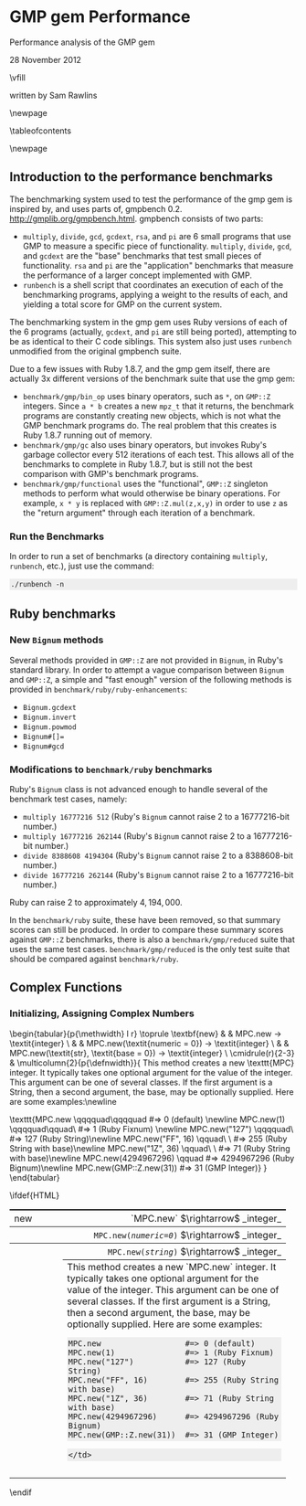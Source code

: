 <script type="text/javascript" src="http://cdn.mathjax.org/mathjax/latest/MathJax.js?config=TeX-AMS-MML_HTMLorMML"></script>
<style>
body {
  margin: 0 auto;
  width: 800px;
}

table {
  border-collapse: collapse;
  width:96%;
}

th {
  font-weight: normal;
  text-align: right;
  white-space: nowrap;
}

tr.new-method th {
  border-top: solid 2px black;
}

th:first-child {
  text-align: left;
  width: 0.8in;
}

tr.last-header th {
  border-bottom: solid 1px black;
}

tr.last-header th:first-child {
  border-bottom: 0;
}

td:last-child {
  padding-bottom: 1em;
}

pre {
  background-color: #EEEEEE;
  padding: 3px 2px;
</style>

# GMP gem Performance

Performance analysis of the GMP gem

28 November 2012

\vfill

written by Sam Rawlins

\newpage

\tableofcontents

\newpage

## Introduction to the performance benchmarks

The benchmarking system used to test the performance of the gmp gem is inspired by, and uses parts of, gmpbench 0.2. http://gmplib.org/gmpbench.html. gmpbench consists of two parts:

* `multiply`, `divide`, `gcd`, `gcdext`, `rsa`, and `pi` are 6 small programs that use GMP to measure a specific piece of functionality. `multiply`, `divide`, `gcd`, and `gcdext` are the "base" benchmarks that test small pieces of functionality. `rsa` and `pi` are the "application" benchmarks that measure the performance of a larger concept implemented with GMP.
* `runbench` is a shell script that coordinates an execution of each of the benchmarking programs, applying a weight to the results of each, and yielding a total score for GMP on the current system.

The benchmarking system in the gmp gem uses Ruby versions of each of the 6 programs (actually, `gcdext`, and `pi` are still being ported), attempting to be as identical to their C code siblings. This system also just uses `runbench` unmodified from the original gmpbench suite.

Due to a few issues with Ruby 1.8.7, and the gmp gem itself, there are actually 3x different versions of the benchmark suite that use the gmp gem:

* `benchmark/gmp/bin_op` uses binary operators, such as `*`, on `GMP::Z` integers. Since `a * b` creates a new `mpz_t` that it returns, the benchmark programs are constantly creating new objects, which is not what the GMP benchmark programs do. The real problem that this creates is Ruby 1.8.7 running out of memory.
* `benchmark/gmp/gc` also uses binary operators, but invokes Ruby's garbage collector every 512 iterations of each test. This allows all of the benchmarks to complete in Ruby 1.8.7, but is still not the best comparison with GMP's benchmark programs.
* `benchmark/gmp/functional` uses the "functional", `GMP::Z` singleton methods to perform what would otherwise be binary operations. For example, `x * y` is replaced with `GMP::Z.mul(z,x,y)` in order to use `z` as the "return argument" through each iteration of a benchmark.

### Run the Benchmarks

In order to run a set of benchmarks (a directory containing `multiply`, `runbench`, etc.), just use the command:

    ./runbench -n

## Ruby benchmarks

### New `Bignum` methods

Several methods provided in `GMP::Z` are not provided in `Bignum`, in Ruby's standard library. In order to attempt a vague comparison between `Bignum` and `GMP::Z`, a simple and "fast enough" version of the following methods is provided in `benchmark/ruby/ruby-enhancements`:

* `Bignum.gcdext`
* `Bignum.invert`
* `Bignum.powmod`
* `Bignum#[]=`
* `Bignum#gcd`

### Modifications to `benchmark/ruby` benchmarks

Ruby's `Bignum` class is not advanced enough to handle several of the benchmark test cases, namely:

* `multiply 16777216 512` (Ruby's `Bignum` cannot raise 2 to a 16777216-bit number.)
* `multiply 16777216 262144` (Ruby's `Bignum` cannot raise 2 to a 16777216-bit number.)
* `divide 8388608 4194304` (Ruby's `Bignum` cannot raise 2 to a 8388608-bit number.)
* `divide 16777216 262144` (Ruby's `Bignum` cannot raise 2 to a 16777216-bit number.)

Ruby can raise 2 to approximately $4,194,000$.

In the `benchmark/ruby` suite, these have been removed, so that summary scores can still be produced. In order to compare these summary scores against `GMP::Z` benchmarks, there is also a `benchmark/gmp/reduced` suite that uses the same test cases. `benchmark/gmp/reduced` is the only test suite that should be compared against `benchmark/ruby`.

## Complex Functions

### Initializing, Assigning Complex Numbers

\begin{tabular}{p{\methwidth} l r}
\toprule
\textbf{new} & & MPC.new $\rightarrow$ \textit{integer} \\
& & MPC.new(\textit{numeric = 0}) $\rightarrow$ \textit{integer} \\
& & MPC.new(\textit{str}, \textit{base = 0}) $\rightarrow$ \textit{integer} \\
\cmidrule(r){2-3}
& \multicolumn{2}{p{\defnwidth}}{
  This method creates a new \texttt{MPC} integer. It typically takes one optional argument for
  the value of the integer. This argument can be one of several classes. If the first
  argument is a String, then a second argument, the base, may be optionally supplied.
  Here are some examples:\newline

  \texttt{MPC.new \qqqquad\qqqquad \#=> 0 (default) \newline
          MPC.new(1) \qqqquad\qquad\  \#=> 1 (Ruby Fixnum) \newline
          MPC.new("127") \qqqquad\  \#=> 127 (Ruby String)\newline
          MPC.new("FF", 16) \qquad\ \  \#=> 255 (Ruby String with base)\newline
          MPC.new("1Z", 36) \qquad\ \  \#=> 71 (Ruby String with base)\newline
          MPC.new(4294967296) \qquad \#=> 4294967296 (Ruby Bignum)\newline
          MPC.new(GMP::Z.new(31))  \#=> 31 (GMP Integer)}
}
\end{tabular}

\ifdef{HTML}
<table>
  <tr class='new-method'>
    <th>new</th><th>`MPC.new` $\rightarrow$ _integer_</th>
  </tr>
  <tr>
    <th></th>   <th><code>MPC.new(<em>numeric=0</em>)</code> $\rightarrow$ _integer_</th>
  </tr>
  <tr class='last-header'>
    <th></th>   <th><code>MPC.new(<em>string</em>)</code> $\rightarrow$ _integer_</th>
  </tr>
  <tr>
    <td></td>
    <td>
      This method creates a new `MPC.new` integer. It typically takes one optional
argument for the value of the integer. This argument can be one of several
classes. If the first argument is a String, then a second argument, the base,
may be optionally supplied. Here are some examples:

<pre><code>MPC.new                  #=> 0 (default)
MPC.new(1)               #=> 1 (Ruby Fixnum)
MPC.new("127")           #=> 127 (Ruby String)
MPC.new("FF", 16)        #=> 255 (Ruby String with base)
MPC.new("1Z", 36)        #=> 71 (Ruby String with base)
MPC.new(4294967296)      #=> 4294967296 (Ruby Bignum)
MPC.new(GMP::Z.new(31))  #=> 31 (GMP Integer)
</code></pre>
    </td>
  </tr>
</table>
\endif

